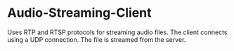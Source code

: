 # Audio-Streaming-Client
Uses RTP and RTSP protocols for streaming audio files. The client connects using a UDP connection. The file is streamed from the server. 
